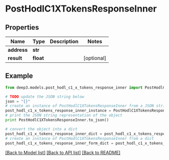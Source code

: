# PostHodlC1XTokensResponseInner


## Properties
Name | Type | Description | Notes
------------ | ------------- | ------------- | -------------
**address** | **str** |  | 
**result** | **float** |  | [optional] 

## Example

```python
from deep3.models.post_hodl_c1_x_tokens_response_inner import PostHodlC1XTokensResponseInner

# TODO update the JSON string below
json = "{}"
# create an instance of PostHodlC1XTokensResponseInner from a JSON string
post_hodl_c1_x_tokens_response_inner_instance = PostHodlC1XTokensResponseInner.from_json(json)
# print the JSON string representation of the object
print PostHodlC1XTokensResponseInner.to_json()

# convert the object into a dict
post_hodl_c1_x_tokens_response_inner_dict = post_hodl_c1_x_tokens_response_inner_instance.to_dict()
# create an instance of PostHodlC1XTokensResponseInner from a dict
post_hodl_c1_x_tokens_response_inner_form_dict = post_hodl_c1_x_tokens_response_inner.from_dict(post_hodl_c1_x_tokens_response_inner_dict)
```
[[Back to Model list]](../README.md#documentation-for-models) [[Back to API list]](../README.md#documentation-for-api-endpoints) [[Back to README]](../README.md)


